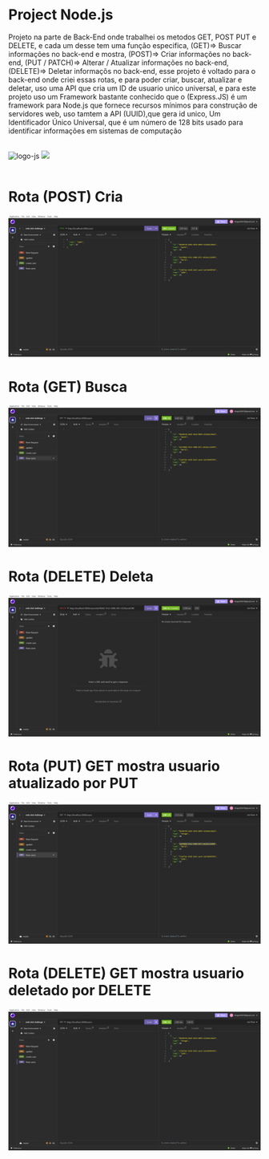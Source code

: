 # Project Node.js

Projeto na parte de Back-End onde trabalhei os metodos GET, POST PUT e DELETE, e cada um desse tem uma função especifica, (GET)=> Buscar informações no back-end e mostra, (POST)=> Criar informações no back-end,
 (PUT / PATCH)=> Alterar / Atualizar informações no back-end, (DELETE)=> Deletar informaçõs no back-end, esse projeto é voltado para o back-end onde criei essas rotas, e para poder criar, buscar, atualizar e deletar, uso uma API que cria um ID de usuario unico universal, e para este projeto uso um Framework bastante conhecido que o (Express.JS) é um framework para Node.js que fornece recursos mínimos para construção de servidores web, uso tamtem a API (UUID),que gera id unico, Um Identificador Único Universal, que é um número de 128 bits usado para identificar informações em sistemas de computação

<br>
<img src="https://img.shields.io/badge/JavaScript-323330?style=for-the-badge&logo=javascript&logoColor=F7DF1E" alt="logo-js"> <img src="https://img.shields.io/badge/Node.js-43853D?style=for-the-badge&logo=node.js&logoColor=white
">
<br>
<br>
<h1>Rota (POST) Cria</h1>
<img src="./assets/Captura de Tela (51).png">
<br>
<h1>Rota (GET) Busca</h1>
<img src="./assets/Captura de Tela (52).png">
<br>
<h1>Rota (DELETE) Deleta</h1>
<img src="./assets/Captura de Tela (54).png">
<br>
<h1>Rota (PUT) GET mostra usuario atualizado por PUT</h1>
<img src="./assets/Captura de Tela (55).png">
<br>
<h1>Rota (DELETE) GET mostra usuario deletado por DELETE</h1>
<img src="./assets/Captura de Tela (56).png">
<br>
